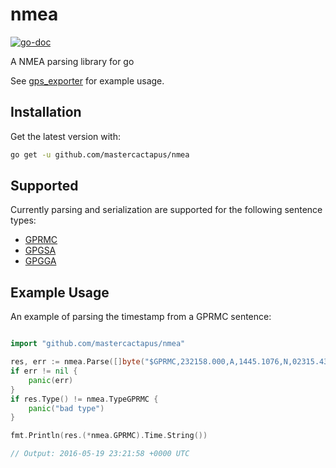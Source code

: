 # nmea

[![go-doc](https://godoc.org/github.com/mastercactapus/nmea?status.svg)](https://godoc.org/github.com/mastercactapus/nmea)

A NMEA parsing library for go

See [gps_exporter](https://github.com/mastercactapus/gps_exporter) for example usage.

## Installation

Get the latest version with:

```bash
go get -u github.com/mastercactapus/nmea
```

## Supported

Currently parsing and serialization are supported for the following sentence types:

- [GPRMC](https://godoc.org/github.com/mastercactapus/nmea#GPRMC)
- [GPGSA](https://godoc.org/github.com/mastercactapus/nmea#GPGSA)
- [GPGGA](https://godoc.org/github.com/mastercactapus/nmea#GPRMC)

## Example Usage

An example of parsing the timestamp from a GPRMC sentence:

```go

import "github.com/mastercactapus/nmea"

res, err := nmea.Parse([]byte("$GPRMC,232158.000,A,1445.1076,N,02315.4367,W,0.27,232.04,190516,,,D*79"))
if err != nil {
    panic(err)
}
if res.Type() != nmea.TypeGPRMC {
    panic("bad type")
}

fmt.Println(res.(*nmea.GPRMC).Time.String())

// Output: 2016-05-19 23:21:58 +0000 UTC
```



